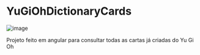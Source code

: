 # YuGiOhDictionaryCards
![image](https://user-images.githubusercontent.com/37447913/123490479-7e1faa00-d5ea-11eb-9a3b-2ba746702b4a.png)

Projeto feito em angular para consultar todas as cartas já criadas do Yu Gi Oh
